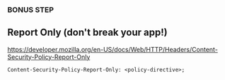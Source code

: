 ### BONUS STEP 

## Report Only (don't break your app!)

https://developer.mozilla.org/en-US/docs/Web/HTTP/Headers/Content-Security-Policy-Report-Only

`Content-Security-Policy-Report-Only: <policy-directive>;`